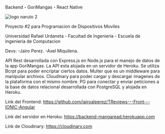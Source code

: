 Backend - GoriMangas - React Native

![logo naruto 2](https://user-images.githubusercontent.com/66136580/201595219-79b42206-eef3-4ac7-ba56-34f5e8cc3142.png)

Proyecto #2 para Programacion de Dispositivos Moviles

Universidad Rafael Urdaneta - Facultad de Ingenieria - Escuela de Ingenieria de Computacion

Devs:
-Jairo Perez.
-Axel Miquilena.

API Rest desarrollada con Express.js en Node.js para el manejo de datos de la app GoriMangas. La API esta
alojada en un servidor de Heroku. Se utiliza Bcrpt para poder encriptar ciertos datos. Multer que es un
middleware para manipular archivos. Cloudinary para poder cargar y descargar imagenes de la plataforma
con el mismo nombre. PG para conectar y enviar peticiones a la base de datos relacional desarrollada con
PostgreSQL y alojada en Heroku.

Link del Frontend: https://github.com/jairoalperez/TReviews---Front---IONIC-Angular

Link del servidor en Heroku: https://backend-mangaread.herokuapp.com

Link de Cloudinary: https://cloudinary.com
